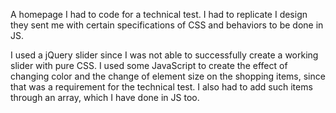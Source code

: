 A homepage I had to code for a technical test. I had to replicate I design they sent me with certain specifications of CSS and behaviors to be done in JS.

I used a jQuery slider since I was not able to successfully create a working slider with pure CSS. I used some JavaScript to create the effect of changing color and the change of element size on the shopping items, since that was a requirement for the technical test. I also had to add such items through an array, which I have done in JS too.
